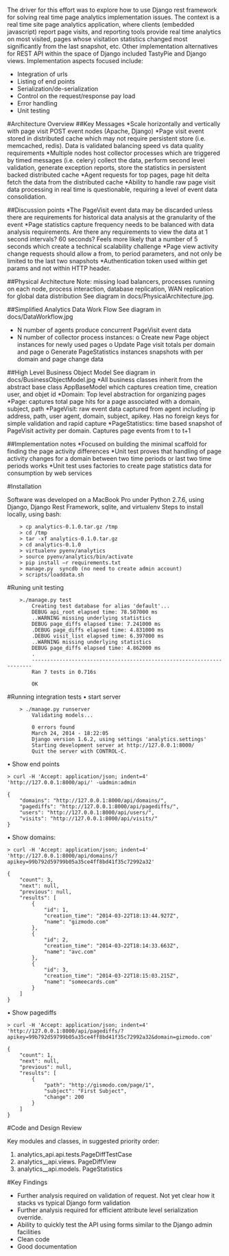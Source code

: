 The driver for this effort was to explore how to use Django rest framework for solving real time page analytics
implementation issues.  The context is a real time site page analytics application, where clients (embedded javascript) 
report page visits, and reporting tools provide real time analytics on most visited, pages whose visitation statistics
changed most significantly from the last snapshot, etc.
Other implementation alternatives for REST API within the space of Django included TastyPie and Django views.
Implementation aspects focused include:
* Integration of urls
* Listing of end points
* Serialization/de-serialization
* Control on the request/response pay load
* Error handling
*  Unit testing

#Architecture Overview
##Key Messages
*Scale horizontally and vertically with page visit POST event  nodes (Apache, Django)
*Page visit event  stored in distributed cache which may not require persistent store (i.e. memcached,  redis).  Data is validated balancing speed vs data quality requirements
*Multiple nodes host collector processes which are triggered by timed messages (i.e. celery)  collect the data,  perform second level validation, generate exception reports, store the  statistics in persistent backed distributed cache
*Agent requests for top pages, page hit delta  fetch  the  data from the distributed cache 
*Ability to handle raw page visit data processing  in real time is questionable, requiring a level of event data  consolidation.   

##Discussion points
*The PageVisit event data may be discarded  unless there are requirements for historical data analysis at the granularity of the event
*Page statistics capture frequency needs to be balanced with data analysis requirements.  Are there any requirements to view the data at 1 second intervals?  60 seconds?  Feels more likely that a number of 5 seconds which create a technical scalability challenge
*Page view activity change requests should allow a from, to period  parameters, and not only be limited to the last two snapshots
*Authentication token used within get params and not within HTTP header.

##Physical Architecture
Note: missing load balancers, processes running on each node,  process interaction, database replication,  WAN replication for  global data distribution
See diagram in docs/PhysicalArchitecture.jpg.

##Simplified  Analytics Data Work Flow
See diagram in docs/DataWorkflow.jpg
* N number of agents produce concurrent PageVisit event data
*  N number of collector process instances:
    o   Create new Page object instances for newly used pages
    o   Update Page  visit totals per domain and page
    o   Generate  PageStatistics  instances  snapshots  with per domain and page change data
    
##High Level Business Object Model
See diagram in docs/BusinessObjectModel.jpg
*All business classes inherit from  the abstract base class AppBaseModel which captures creation time, creation user, and objet id
*Domain: Top level abstraction for organizing pages
*Page: captures total page hits for a page associated with a domain, subject, path
*PageVisit: raw event data captured from  agent including ip address,  path, user agent, domain,  subject, apikey.  Has no foreign keys for simple validation and rapid capture
*PageStatistics:  time based snapshot of  PageVisit activity per domain.  Captures page events from t to t+1


##Implementation notes
*Focused on building the minimal scaffold for finding the page activity differences
*Unit test proves that handling of page activity changes for a domain between two time periods or last two time periods works
*Unit test uses factories to create page statistics data for consumption by web services


#Installation

Software was developed on a MacBook Pro under Python 2.7.6, using Django, Django Rest Framework, sqlite, and virtualenv
Steps to install locally, using bash:
```
    > cp analytics-0.1.0.tar.gz /tmp
    > cd /tmp
    > tar -xf analytics-0.1.0.tar.gz
    > cd analytics-0.1.0
    > virtualenv pyenv/analytics
    > source pyenv/analytics/bin/activate
    > pip install –r requirements.txt
    > manage.py  syncdb (no need to create admin account)
    > scripts/loaddata.sh
```

#Runing unit testing
```
    >./manage.py test
        Creating test database for alias 'default'...
        DEBUG api_root elapsed time: 78.507000 ms
        ..WARNING missing underlying statistics
        DEBUG page_diffs elapsed time: 7.241000 ms
        .DEBUG page_diffs elapsed time: 4.831000 ms
        .DEBUG visit_list elapsed time: 6.397000 ms
        ..WARNING missing underlying statistics
        DEBUG page_diffs elapsed time: 4.862000 ms
        .
        ----------------------------------------------------------------------
        Ran 7 tests in 0.716s

        OK
```
        
#Running integration tests
•   start server
```
    > ./manage.py runserver
        Validating models...

        0 errors found
        March 24, 2014 - 18:22:05
        Django version 1.6.2, using settings 'analytics.settings'
        Starting development server at http://127.0.0.1:8000/
        Quit the server with CONTROL-C.
```
•   Show end points
```
> curl -H 'Accept: application/json; indent=4'  'http://127.0.0.1:8000/api/' -uadmin:admin

{
    "domains": "http://127.0.0.1:8000/api/domains/", 
    "pagediffs": "http://127.0.0.1:8000/api/pagediffs/", 
    "users": "http://127.0.0.1:8000/api/users/", 
    "visits": "http://127.0.0.1:8000/api/visits/"
}
```
•   Show domains:
```
> curl -H 'Accept: application/json; indent=4'  'http://127.0.0.1:8000/api/domains/?apikey=99b792d59799b05a35ce4ff8bd41f35c72992a32'

{
    "count": 3, 
    "next": null, 
    "previous": null, 
    "results": [
        {
            "id": 1, 
            "creation_time": "2014-03-22T18:13:44.927Z", 
            "name": "gizmodo.com"
        }, 
        {
            "id": 2, 
            "creation_time": "2014-03-22T18:14:33.663Z", 
            "name": "avc.com"
        }, 
        {
            "id": 3, 
            "creation_time": "2014-03-22T18:15:03.215Z", 
            "name": "someecards.com"
        }
    ]
}
```
•   Show pagediffs
```
> curl -H 'Accept: application/json; indent=4'  'http://127.0.0.1:8000/api/pagediffs/?apikey=99b792d59799b05a35ce4ff8bd41f35c72992a32&domain=gizmodo.com'

{
    "count": 1, 
    "next": null, 
    "previous": null, 
    "results": [
        {
            "path": "http://gismodo.com/page/1", 
            "subject": "First Subject", 
            "change": 200
        }
    ]
}
```
   
#Code and Design Review

Key modules and classes, in suggested priority order:
1.  analytics_api.api.tests.PageDiffTestCase
2.  analytics__api.views. PageDiffView   
3.  analytics__api.models. PageStatistics


#Key Findings
- Further analysis required on validation of request.  Not yet clear how it stacks vs typical Django form validation
- Further analysis required for efficient attribute level serialization override.
- Ability to quickly test the API using forms similar to the Django admin facilities
- Clean code
- Good documentation
